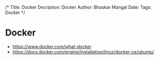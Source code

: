 /*
Title: Docker
Decription: Docker
Author: Bhaskar Mangal
Date: 
Tags: Docker
*/

# Docker
- https://www.docker.com/what-docker
- https://docs.docker.com/engine/installation/linux/docker-ce/ubuntu/